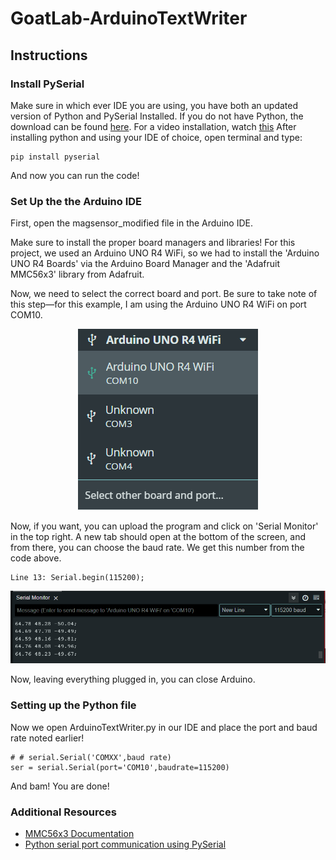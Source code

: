 # GoatLab-ArduinoTextWriter

## Instructions

### Install PySerial

Make sure in which ever IDE you are using, you have both an updated version of Python and PySerial Installed. If you do not have Python, the download can be found [here](https://www.python.org/downloads/). For a video installation, watch [this](https://youtu.be/yivyNCtVVDk?si=aBHlGkbYwObR6SLw)
After installing python and using your IDE of choice, open terminal and type: 
```
pip install pyserial
```
And now you can run the code!

### Set Up the the Arduino IDE 

First, open the magsensor_modified file in the Arduino IDE.

Make sure to install the proper board managers and libraries! For this project, we used an Arduino UNO R4 WiFi, so we had to install the 'Arduino UNO R4 Boards' via the Arduino Board Manager and the 'Adafruit MMC56x3' library from Adafruit.

Now, we need to select the correct board and port. Be sure to take note of this step—for this example, I am using the Arduino UNO R4 WiFi on port COM10.

<center>
<img src="assets/image0.png" alt="Centered Image" />
</center>

Now, if you want, you can upload the program and click on 'Serial Monitor' in the top right. A new tab should open at the bottom of the screen, and from there, you can choose the baud rate. We get this number from the code above.

```
Line 13: Serial.begin(115200);
```

<center>
<img src="assets/image1.png" alt="Centered Image" />
</center>

Now, leaving everything plugged in, you can close Arduino.

### Setting up the Python file
Now we open ArduinoTextWriter.py in our IDE and place the port and baud rate noted earlier! 

```
# # serial.Serial('COMXX',baud rate)
ser = serial.Serial(port='COM10',baudrate=115200)
```

And bam! You are done!

### Additional Resources
- [MMC56x3 Documentation](https://cdn-learn.adafruit.com/downloads/pdf/adafruit-mmc5603-triple-axis-magnetometer.pdf)
- [Python serial port communication using PySerial](https://www.youtube.com/watch?v=Kr1RyK6WENQ&)